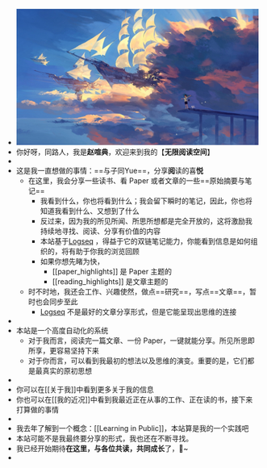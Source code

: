- ![655eb545d9f4a27d7624769a94f939b.jpg](../assets/655eb545d9f4a27d7624769a94f939b_1653046390079_0.jpg)
- 你好呀，同路人，我是**赵喧典**，欢迎来到我的【**无限阅读空间**】
-
- 这是我一直想做的事情：==与子同Yue==，分享**阅**读的喜**悦**
	- 在这里，我会分享一些读书、看 Paper 或者文章的一些==原始摘要与笔记==
		- 我看到什么，你也将看到什么；我会留下瞬时的笔记，因此，你也将知道我看到什么、又想到了什么
		- 反过来，因为我的所见所闻、所思所想都是完全开放的，这将激励我持续地寻找、阅读、分享有价值的内容
		- 本站基于[Logseq](http://logseq.com/) ，得益于它的双链笔记能力，你能看到信息是如何组织的，将有助于你我的浏览回顾
		- 如果你想先睹为快，
			- [[paper_highlights]] 是 Paper 主题的
			- [[reading_highlights]] 是文章主题的
	- 时不时地，我还会工作、兴趣使然，做点==研究==，写点==文章==，暂时也会同步至此
		- [Logseq](http://logseq.com/) 不是最好的文章分享形式，但是它能呈现出思维的连接
-
- 本站是一个高度自动化的系统
	- 对于我而言，阅读完一篇文章、一份 Paper，一键就能分享。所见所思即所享，更容易坚持下来
	- 对于你而言，可以看到我最初的想法以及思维的演变。重要的是，它们都是最真实的原初思想
-
- 你可以在[[关于我]]中看到更多关于我的信息
- 你也可以在[[我的近况]]中看到我最近正在从事的工作、正在读的书，接下来打算做的事情
-
- 我去年了解到一个概念：[[Learning  in Public]]，本站算是我的一个实践吧
- 本站可能不是我最终要分享的形式，我也还在不断寻找。
- 我已经开始期待**在这里，与各位共读，共同成长**了，🍻~
-